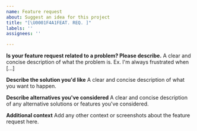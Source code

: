 ```yaml
---
name: Feature request
about: Suggest an idea for this project
title: "[\U0001F4A1FEAT. REQ. ]"
labels: ''
assignees: ''

---
```


**Is your feature request related to a problem? Please describe.** A clear and concise description of what the problem
is. Ex. I'm always frustrated when [...]

**Describe the solution you'd like** A clear and concise description of what you want to happen.

**Describe alternatives you've considered** A clear and concise description of any alternative solutions or features
you've considered.

**Additional context** Add any other context or screenshots about the feature request here.
